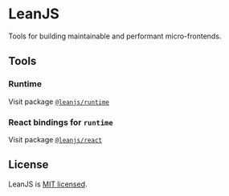 # LeanJS

Tools for building maintainable and performant micro-frontends.

## Tools

### Runtime

Visit package [`@leanjs/runtime`](/leanjs/leanjs/tree/main/packages/runtime.md)

### React bindings for `runtime`

Visit package [`@leanjs/react`](/leanjs/leanjs/tree/main/packages/react.md)

## License

LeanJS is [MIT licensed](./LICENSE).
